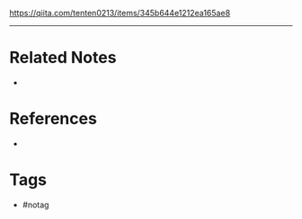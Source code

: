 https://qiita.com/tenten0213/items/345b644e1212ea165ae8

---
# Related Notes
- 

# References
- 

# Tags
- #notag
